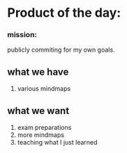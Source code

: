 Product of the day:
==
###  mission:
publicly commiting for my own goals.



what we have
--
1. various mindmaps

what we want
--
1. exam preparations
2. more mindmaps
3. teaching what I just learned
